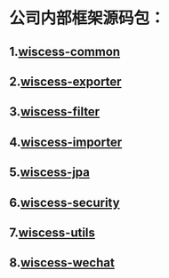 # 公司内部框架源码包：

## 1.[wiscess-common](https://github.com/wiscess/wiscess/tree/master/wiscess-common)
## 2.[wiscess-exporter](https://github.com/wiscess/wiscess/tree/master/wiscess-exporter)
## 3.[wiscess-filter](https://github.com/wiscess/wiscess/tree/master/wiscess-filter)
## 4.[wiscess-importer](https://github.com/wiscess/wiscess/tree/master/wiscess-importer)
## 5.[wiscess-jpa](https://github.com/wiscess/wiscess/tree/master/wiscess-jpa)
## 6.[wiscess-security](https://github.com/wiscess/wiscess/tree/master/wiscess-security)
## 7.[wiscess-utils](https://github.com/wiscess/wiscess/tree/master/wiscess-utils)
## 8.[wiscess-wechat](https://github.com/wiscess/wiscess/tree/master/wiscess-wechat)
